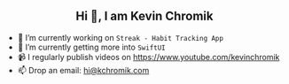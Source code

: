 
<center> <h2>Hi 👋, I am Kevin Chromik</h2> </center>

- 🔭 I’m currently working on `Streak - Habit Tracking App`
- 🌱 I’m currently getting more into `SwiftUI`
- 📹 I regularly publish videos on https://www.youtube.com/kevinchromik
- 📫 Drop an email: hi@kchromik.com
